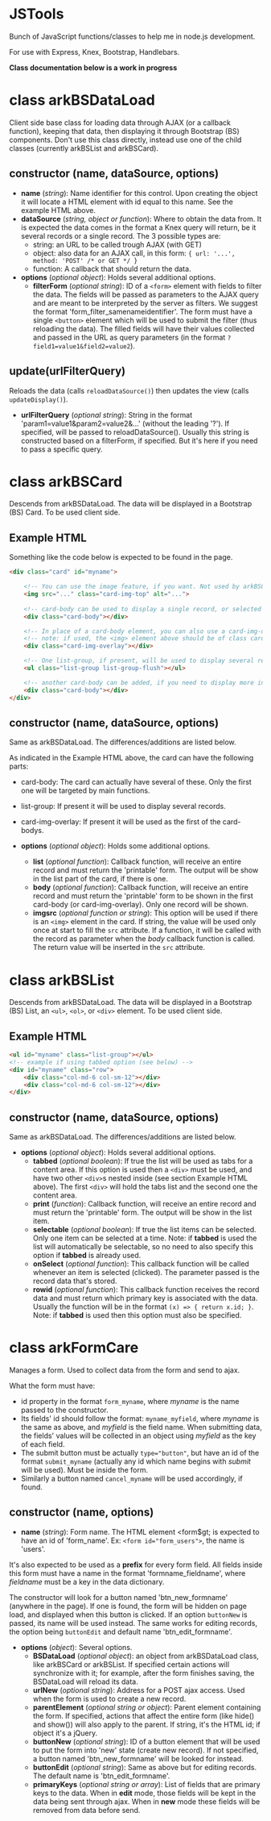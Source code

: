 # JSTools
Bunch of JavaScript functions/classes to help me in node.js development.

For use with Express, Knex, Bootstrap, Handlebars.

**Class documentation below is a work in progress**

# class arkBSDataLoad

Client side base class for loading data through AJAX (or a callback function), keeping that data, then displaying it through Bootstrap (BS) components.
Don't use this class directly, instead use one of the child classes (currently arkBSList and arkBSCard).

## constructor (name, dataSource, options)
* **name** (_string_): Name identifier for this control. 
Upon creating the object it will locate a HTML element with id equal to this name. See the example HTML above.
* **dataSource** (_string, object or function_): Where to obtain the data from. It is expected the data comes in the format a Knex query will return, be it several records or a single record. The 3 possible types are:
	* string: an URL to be called trough AJAX (with GET)
	* object: also data for an AJAX call, in this form: `{ url: '...', method: 'POST' /* or GET */ }`
	* function: A callback that should return the data.
* **options** (_optional object_): Holds several additional options.
	* **filterForm** (_optional string_): ID of a `<form>` element with fields to filter the data. The fields will be passed as parameters to the AJAX query and are meant to be interpreted by the server as filters. We suggest the format 'form_filter_samenameidentifier'.
	The form must have a single `<button>` element which will be used to submit the filter (thus reloading the data). The filled fields will have their values collected and passed in the URL as query parameters (in the format `?field1=value1&field2=value2`).

## update(urlFilterQuery)
Reloads the data (calls `reloadDataSource()`) then updates the view (calls `updateDisplay()`).

* **urlFilterQuery** (_optional string_): String in the format 'param1=value1&param2=value2&...' (without the leading '?'). If specified, will be passed to reloadDataSource(). Usually this string is constructed based on a filterForm, if specified. But it's here if you need to pass a specific query.


# class arkBSCard

Descends from arkBSDataLoad. The data will be displayed in a Bootstrap (BS) Card.
To be used client side.


## Example HTML

Something like the code below is expected to be found in the page.
```HTML
<div class="card" id="myname">

	<!-- You can use the image feature, if you want. Not used by arkBSCard -->
	<img src="..." class="card-img-top" alt="...">
	
	<!-- card-body can be used to display a single record, or selected info. Or for a search form. -->
	<div class="card-body"></div>

	<!-- In place of a card-body element, you can also use a card-img-overlay. (this does *not* prevent you from adding more card-body elements, as below) -->
	<!-- note: if used, the <img> element above should be of class card-img instead of card-img-top -->
	<div class="card-img-overlay"></div>

	<!-- One list-group, if present, will be used to display several records. -->
	<ul class="list-group list-group-flush"></ul>

	<!-- another card-body can be added, if you need to display more info on the same card. -->
	<div class="card-body"></div>
</div>
```

## constructor (name, dataSource, options)
Same as arkBSDataLoad. The differences/additions are listed below.

As indicated in the Example HTML above, the card can have the following parts:
* card-body: The card can actually have several of these. Only the first one will be targeted by main functions.
* list-group: If present it will be used to display several records.
* card-img-overlay: If present it will be used as the first of the card-bodys.

* **options** (_optional object_): Holds some additional options.
	* **list** (_optional function_): Callback function, will receive an entire record and must return the 'printable' form. The output will be show in the list part of the card, if there is one.
	* **body** (_optional function_): Callback function, will receive an entire record and must return the 'printable' form to be shown in the first card-body (or card-img-overlay). Only one record will be shown.
	* **imgsrc** (_optional function or string_): This option will be used if there is an `<img>` element in the card. If string, the value will be used only once at start to fill the `src` attribute. If a function, it will be called with the record as parameter when the *body* callback function is called. The return value will be inserted in the `src` attribute.



# class arkBSList

Descends from arkBSDataLoad. The data will be displayed in a Bootstrap (BS) List, an `<ul>`, `<ol>`, or `<div>` element.
To be used client side.

## Example HTML
```HTML
<ul id="myname" class="list-group"></ul>
<!-- example if using tabbed option (see below) -->
<div id="myname" class="row">
	<div class="col-md-6 col-sm-12"></div>
	<div class="col-md-6 col-sm-12"></div>
</div>
```

## constructor (name, dataSource, options)
Same as arkBSDataLoad. The differences/additions are listed below.

* **options** (_optional object_): Holds several additional options.
	* **tabbed** (_optional boolean_): If true the list will be used as tabs for a content area. If this option is used then a `<div>` must be used, and have two other `<div>`s nested inside (see section Example HTML above). The first `<div>` will hold the tabs list and the second one the content area.
	* **print** (_function_): Callback function, will receive an entire record and must return the 'printable' form. The output will be show in the list item.
	* **selectable** (_optional boolean_): If true the list items can be selected. Only one item can be selected at a time. Note: if **tabbed** is used the list will automatically be selectable, so no need to also specify this option if **tabbed** is already used.
	* **onSelect** (_optional function_): This callback function will be called whenever an item is selected (clicked). The parameter passed is the record data that's stored.
	* **rowid** (_optional function_): This callback function receives the record data and must return which primary key is associated with the data. Usually the function will be in the format `(x) => { return x.id; }`. Note: if **tabbed** is used then this option must also be specified.


# class arkFormCare

Manages a form. Used to collect data from the form and send to ajax.

What the form must have:
* id property in the format `form_myname`, where _myname_ is the name passed to the constructor.
* Its fields' id should follow the format: `myname_myfield`, where _myname_ is the same as above, and _myfield_ is the field name. When submitting data, the fields' values will be collected in an object using _myfield_ as the key of each field.
* The submit button must be actually `type="button"`, but have an id of the format `submit_myname` (actually any id which name begins with _submit_ will be used). Must be inside the form.
* Similarly a button named `cancel_myname` will be used accordingly, if found.

## constructor (name, options)

* **name** (_string_): Form name. The HTML element &lt;form$gt; is expected to have an id of 'form_name'. Ex: `<form id="form_users">`, the name is 'users'.

It's also expected to be used as a **prefix** for every form field. All fields inside this form must have a name in the format 'formname_fieldname', where _fieldname_ must be a key in the data dictionary.

The constructor will look for a button named 'btn_new_formname' (anywhere in the page). If one is found, the form will be hidden on page load, and displayed when this button is clicked. If an option `buttonNew` is passed, its name will be used instead. The same works for editing records, the option being `buttonEdit` and default name 'btn_edit_formname'.

* **options** (_object_): Several options.
	* **BSDataLoad** (_optional object_): an object from arkBSDataLoad class, like arkBSCard or arkBSList. If specified certain actions will synchronize with it; for example, after the form finishes saving, the BSDataLoad will reload its data.
	* **urlNew** (_optional string_): Address for a POST ajax access. Used when the form is used to create a new record.
	* **parentElement** (_optional string or object_): Parent element containing the form. If specified, actions that affect the entire form (like hide() and show()) will also apply to the parent. If string, it's the HTML id; if object it's a jQuery.
	* **buttonNew** (_optional string_): ID of a button element that will be used to put the form into 'new' state (create new record). If not specified, a button named 'btn_new_formname' will be looked for instead.
	* **buttonEdit** (_optional string_): Same as above but for editing records. The default name is 'btn_edit_formname'.
	* **primaryKeys** (_optional string or array_): List of fields that are primary keys to the data. When in **edit** mode, those fields will be kept in the data being sent through ajax. When in **new** mode these fields will be removed from data before send. 
